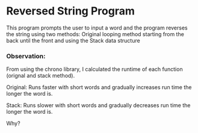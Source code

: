 # Reversed String Program

This program prompts the user to input a word and the program reverses the string using two methods: Original looping method starting from the back until the front and using the Stack data structure

### Observation:
From using the chrono library, I calculated the runtime of each function (orignal and stack method). 

Original: Runs faster with short words and gradually increases run time the longer the word is.

Stack: Runs slower with short words and gradually decreases run time the longer the word is.

Why?